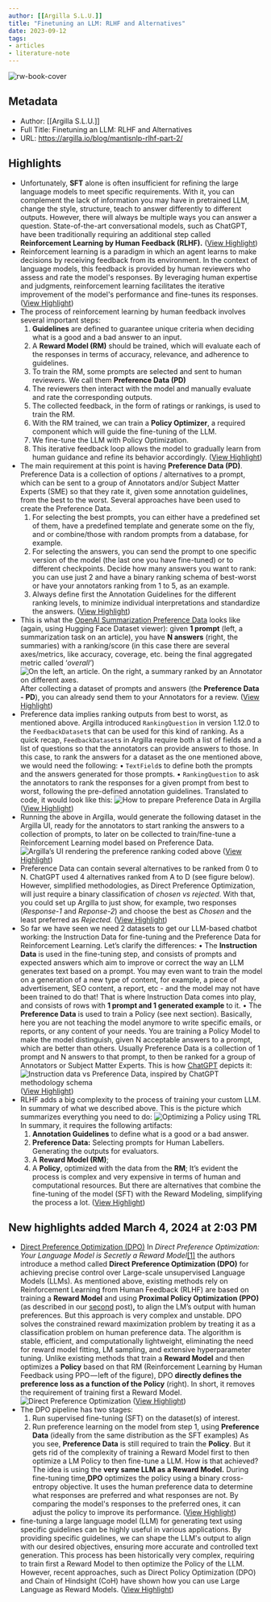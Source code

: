 ```yaml
---
author: [[Argilla S.L.U.]]
title: "Finetuning an LLM: RLHF and Alternatives"
date: 2023-09-12
tags: 
- articles
- literature-note
---
```

![rw-book-cover](https://www.argilla.io/blog/mantisnlp-rlhf/part-2-banner.png)

## Metadata
- Author: [[Argilla S.L.U.]]
- Full Title: Finetuning an LLM: RLHF and Alternatives
- URL: https://argilla.io/blog/mantisnlp-rlhf-part-2/

## Highlights
- Unfortunately, **SFT** alone is often insufficient for refining the large language models to meet specific requirements.
  With it, you can complement the lack of information you may have in pretrained LLM, change the style, structure, teach to answer differently to different outputs.
  However, there will always be multiple ways you can answer a question. State-of-the-art conversational models, such as ChatGPT, have been traditionally requiring an additional step called **Reinforcement Learning by Human Feedback (RLHF).** ([View Highlight](https://read.readwise.io/read/01ha49v0926z04jbskxptnpk9e))
- Reinforcement learning is a paradigm in which an agent learns to make decisions by receiving feedback from its environment. In the context of language models, this feedback is provided by human reviewers who assess and rate the model's responses. By leveraging human expertise and judgments, reinforcement learning facilitates the iterative improvement of the model's performance and fine-tunes its responses. ([View Highlight](https://read.readwise.io/read/01ha49v84mfxstxphsa6adrshb))
- The process of reinforcement learning by human feedback involves several important steps:
  1. **Guidelines** are defined to guarantee unique criteria when deciding what is a good and a bad answer to an input.
  2. A **Reward Model (RM)** should be trained, which will evaluate each of the responses in terms of accuracy, relevance, and adherence to guidelines.
  3. To train the RM, some prompts are selected and sent to human reviewers. We call them **Preference Data (PD)**
  4. The reviewers then interact with the model and manually evaluate and rate the corresponding outputs.
  5. The collected feedback, in the form of ratings or rankings, is used to train the RM.
  6. With the RM trained, we can train a **Policy Optimizer**, a required component which will guide the fine-tuning of the LLM.
  7. We fine-tune the LLM with Policy Optimization.
  8. This iterative feedback loop allows the model to gradually learn from human guidance and refine its behavior accordingly. ([View Highlight](https://read.readwise.io/read/01ha49w5ypwn275bmx302ckc55))
- The main requirement at this point is having **Preference Data (PD)**. Preference Data is a collection of options / alternatives to a prompt, which can be sent to a group of Annotators and/or Subject Matter Experts (SME) so that they rate it, given some annotation guidelines, from the best to the worst.
  Several approaches have been used to create the Preference Data.
  1. For selecting the best prompts, you can either have a predefined set of them, have a predefined template and generate some on the fly, and or combine/those with random prompts from a database, for example.
  2. For selecting the answers, you can send the prompt to one specific version of the model (the last one you have fine-tuned) or to different checkpoints. Decide how many answers you want to rank: you can use just 2 and have a binary ranking schema of best-worst or have your annotators ranking from 1 to 5, as an example.
  3. Always define first the Annotation Guidelines for the different ranking levels, to minimize individual interpretations and standardize the answers. ([View Highlight](https://read.readwise.io/read/01ha49wzt41765nncsr86pemxy))
- This is what the [OpenAI Summarization Preference Data](https://huggingface.co/datasets/openai/summarize_from_feedback) looks like (again, using Hugging Face Dataset viewer): given **1 prompt** (left, a summarization task on an article), you have **N answers** (right, the summaries) with a ranking/score (in this case there are several axes/metrics, like accuracy, coverage, etc. being the final aggregated metric called ‘*overall’*)
  ![On the left, an article. On the right, a summary ranked by an Annotator on different axes.](https://argilla.io/blog/mantisnlp-rlhf/part-2-code.png)
  After collecting a dataset of prompts and answers (the **Preference Data - PD**), you can already send them to your Annotators for a review. ([View Highlight](https://read.readwise.io/read/01ha4a4h6rzvadrxr5n1f3zwd3))
- Preference data implies ranking outputs from best to worst, as mentioned above. Argilla introduced `RankingQuestion` in version 1.12.0 to the `FeedbackDataset`s that can be used for this kind of ranking.
  As a quick recap, `FeedbackDataset`s in Argilla require both a list of fields and a list of questions so that the annotators can provide answers to those. In this case, to rank the answers for a dataset as the one mentioned above, we would need the following:
  • `TextField`s to define both the prompts and the answers generated for those prompts.
  • `RankingQuestion` to ask the annotators to rank the responses for a given prompt from best to worst, following the pre-defined annotation guidelines.
  Translated to code, it would look like this:
  ![How to prepare Preference Data in Argilla](https://argilla.io/blog/mantisnlp-rlhf/part-2-dataset.png) ([View Highlight](https://read.readwise.io/read/01ha4a4vx1m99m0kvey705ve9r))
- Running the above in Argilla, would generate the following dataset in the Argilla UI, ready for the annotators to start ranking the answers to a collection of prompts, to later on be collected to train/fine-tune a Reinforcement Learning model based on Preference Data.
  ![Argilla’s UI rendering the preference ranking coded above](https://argilla.io/blog/mantisnlp-rlhf/part-2-ui.png) ([View Highlight](https://read.readwise.io/read/01ha4a542mk9z4sk8nhyfqc0rj))
- Preference Data can contain several alternatives to be ranked from 0 to N. ChatGPT used 4 alternatives ranked from A to D (see figure below). However, simplified methodologies, as Direct Preference Optimization, will just require a binary classification of *chosen vs rejected*. With that, you could set up Argilla to just show, for example, two responses (*Response-1* and *Reponse-2*) and choose the best as *Chosen* and the least preferred as *Rejected.* ([View Highlight](https://read.readwise.io/read/01ha4a5pct2s224gkyrve8kp0s))
- So far we have seen we need 2 datasets to get our LLM-based chatbot working: the Instruction Data for fine-tuning and the Preference Data for Reinforcement Learning. Let’s clarify the differences:
  • The **Instruction Data** is used in the fine-tuning step, and consists of prompts and expected answers which aim to improve or correct the way an LLM generates text based on a prompt. You may even want to train the model on a generation of a new type of content, for example, a piece of advertisement, SEO content, a report, etc - and the model may not have been trained to do that! That is where Instruction Data comes into play, and consists of rows with **1 prompt and 1 generated example** to it.
  • The **Preference Data** is used to train a Policy (see next section). Basically, here you are not teaching the model anymore to write specific emails, or reports, or any content of your needs. You are training a Policy Model to make the model distinguish, given N acceptable answers to a prompt, which are better than others. Usually Preference Data is a collection of 1 prompt and N answers to that prompt, to then be ranked for a group of Annotators or Subject Matter Experts.
  This is how [ChatGPT](https://openai.com/blog/chatgpt) depicts it:
  ![Instruction data vs Preference Data, inspired by ChatGPT methodology schema](https://argilla.io/blog/mantisnlp-rlhf/part-2-preference.png) ([View Highlight](https://read.readwise.io/read/01ha4a6mx995gd19aw93c0bqvw))
- RLHF adds a big complexity to the process of training your custom LLM. In summary of what we described above. This is the picture which summarizes everything you need to do:
  ![Optimizing a Policy using TRL](https://argilla.io/blog/mantisnlp-rlhf/part-2-policy.png)
  In summary, it requires the following artifacts:
  1. **Annotation Guidelines** to define what is a good or a bad answer.
  2. **Preference Data:** Selecting prompts for Human Labellers. Generating the outputs for evaluators.
  3. A **Reward Model (RM)**;
  4. A **Policy**, optimized with the data from the **RM**;
  It’s evident the process is complex and very expensive in terms of human and computational resources. But there are alternatives that combine the fine-tuning of the model (SFT) with the Reward Modeling, simplifying the process a lot. ([View Highlight](https://read.readwise.io/read/01ha4a935n0r5jghk335hnt7n2))
## New highlights added March 4, 2024 at 2:03 PM
- [Direct Preference Optimization (DPO)](https://argilla.io/blog/mantisnlp-rlhf-part-3#direct-preference-optimization-dpo)
  In *Direct Preference Optimization: Your Language Model is Secretly a Reward Model*[[1]](https://arxiv.org/abs/2305.18290) the authors introduce a method called **Direct Preference Optimization (DPO)** for achieving precise control over Large-scale unsupervised Language Models (LLMs). As mentioned above, existing methods rely on Reinforcement Learning from Human Feedback (RLHF) are based on training a **Reward Model** and using **Proximal Policy Optimization (PPO)** (as described in our [second](https://argilla.io/blog/mantisnlp-rlhf-part-2) post)**,** to align the LM’s output with human preferences. But this approach is very complex and unstable.
  DPO solves the constrained reward maximization problem by treating it as a classification problem on human preference data. The algorithm is stable, efficient, and computationally lightweight, eliminating the need for reward model fitting, LM sampling, and extensive hyperparameter tuning.
  Unlike existing methods that train a **Reward Model** and then optimizes a **Policy** based on that RM (Reinforcement Learning by Human Feedback using PPO — left of the figure), DPO **directly defines the preference loss as a function of the Policy** (right). In short, it removes the requirement of training first a Reward Model.
  ![Direct Preference Optimization](https://argilla.io/blog/mantisnlp-rlhf/part-3-dpo.png) ([View Highlight](https://read.readwise.io/read/01hr4kzbsywasp0swpgba9a621))
- The DPO pipeline has two stages:
  1. Run supervised fine-tuning (SFT) on the dataset(s) of interest.
  2. Run preference learning on the model from step 1, using **Preference Data** (ideally from the same distribution as the SFT examples)
  As you see, **Preference Data** is still required to train the **Policy**. But it gets rid of the complexity of training a Reward Model first to then optimize a LM Policy to then fine-tune a LLM.
  How is that achieved? The idea is using the **very same LLM as a Reward Model.** During fine-tuning time,**DPO** optimizes the policy using a binary cross-entropy objective. It uses the human preference data to determine what responses are preferred and what responses are not. By comparing the model's responses to the preferred ones, it can adjust the policy to improve its performance. ([View Highlight](https://read.readwise.io/read/01hr4m0an8rt9hcj3td6r5rwxz))
- fine-tuning a large language model (LLM) for generating text using specific guidelines can be highly useful in various applications. By providing specific guidelines, we can shape the LLM's output to align with our desired objectives, ensuring more accurate and controlled text generation.
  This process has been historically very complex, requiring to train first a Reward Model to then optimize the Policy of the LLM.
  However, recent approaches, such as Direct Policy Optimization (DPO) and Chain of Hindsight (CoH) have shown how you can use Large Language as Reward Models. ([View Highlight](https://read.readwise.io/read/01hr4m3c4jbsrpyvjk1c450m0r))
